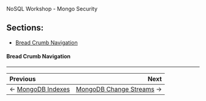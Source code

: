 NoSQL Workshop - Mongo Security

## Sections:

* [Bread Crumb Navigation](#bread-crumb-navigation)


#### Bread Crumb Navigation
_________________________

Previous | Next
:------- | ---:
← [MongoDB Indexes](./mongodb_indexes.md) | [MongoDB Change Streams](./mongodb_change_streams.md) →
